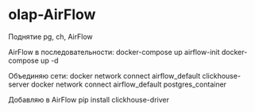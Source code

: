 # olap-AirFlow
Поднятие pg, ch, AirFlow

AirFlow в последовательности:
docker-compose up airflow-init
docker-compose up -d

Объединяю сети:
docker network connect airflow_default clickhouse-server
docker network connect airflow_default postgres_container

Добавляю в AirFlow
pip install clickhouse-driver
